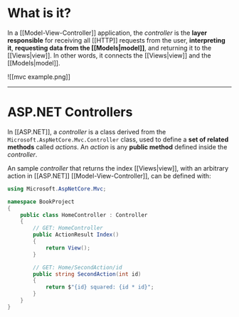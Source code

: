 # What is it?

In a [[Model-View-Controller]] application, the *controller* is the **layer responsible** for receiving all [[HTTP]] requests from the user, **interpreting it**, **requesting data from the [[Models|model]]**, and returning it to the [[Views|view]]. In other words, it connects the [[Views|view]] and the [[Models|model]].

![[mvc example.png]]
___
# ASP.NET Controllers

In [[ASP.NET]], a *controller* is a class derived from the `Microsoft.AspNetCore.Mvc.Controller` class, used to define a **set of related methods** called *actions*. An *action* is any **public method** defined inside the *controller*.

An sample *controller* that returns the index [[Views|view]], with an arbitrary action in [[ASP.NET]] [[Model-View-Controller]], can be defined with:

```csharp
using Microsoft.AspNetCore.Mvc;

namespace BookProject
{
    public class HomeController : Controller
    {
        // GET: HomeController
        public ActionResult Index()
        {
            return View();
        }

        // GET: Home/SecondAction/id
        public string SecondAction(int id)
        {
            return $"{id} squared: {id * id}";
        }
    }
}
```